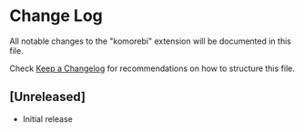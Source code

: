 # Change Log

All notable changes to the "komorebi" extension will be documented in this file.

Check [Keep a Changelog](http://keepachangelog.com/) for recommendations on how to structure this file.

## [Unreleased]

- Initial release